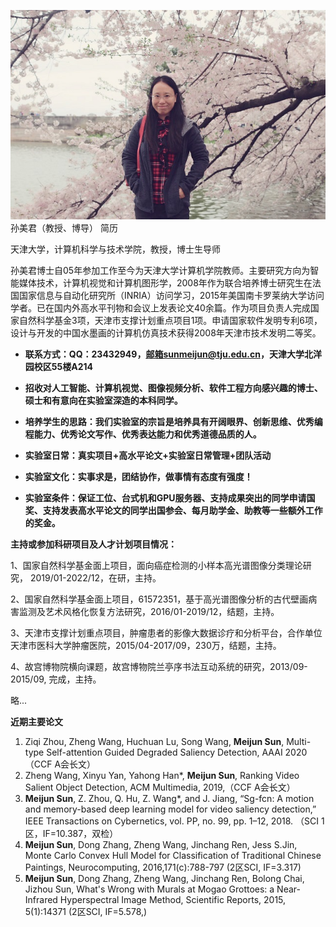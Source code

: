 ![](smj.jpg)孙美君（教授、博导） 简历

天津大学，计算机科学与技术学院，教授，博士生导师

孙美君博士自05年参加工作至今为天津大学计算机学院教师。主要研究方向为智能媒体技术，计算机视觉和计算机图形学，2008年作为联合培养博士研究生在法国国家信息与自动化研究所（INRIA）访问学习，2015年美国南卡罗莱纳大学访问学者。已在国内外高水平刊物和会议上发表论文40余篇。作为项目负责人完成国家自然科学基金3项，天津市支撑计划重点项目1项。申请国家软件发明专利6项，设计与开发的中国水墨画的计算机仿真技术获得2008年天津市技术发明二等奖。

-   **联系方式：QQ：23432949，邮箱sunmeijun@tju.edu.cn，天津大学北洋园校区55楼A214**

-   **招收对人工智能、计算机视觉、图像视频分析、软件工程方向感兴趣的博士、硕士和有意向在实验室深造的本科同学。**

-   **培养学生的思路：我们实验室的宗旨是培养具有开阔眼界、创新思维、优秀编程能力、优秀论文写作、优秀表达能力和优秀道德品质的人。**

-   **实验室日常：真实项目+高水平论文+实验室日常管理+团队活动**

-   **实验室文化：实事求是，团结协作，做事情有态度有强度！**

-   **实验室条件：保证工位、台式机和GPU服务器、支持成果突出的同学申请国奖、支持发表高水平论文的同学出国参会、每月助学金、助教等一些额外工作的奖金。**

**主持或参加科研项目及人才计划项目情况：**

1、国家自然科学基金面上项目，面向癌症检测的小样本高光谱图像分类理论研究， 2019/01-2022/12，在研，主持。

2、国家自然科学基金面上项目，61572351，基于高光谱图像分析的古代壁画病害监测及艺术风格化恢复方法研究，2016/01-2019/12，结题，主持。

3、天津市支撑计划重点项目，肿瘤患者的影像大数据诊疗和分析平台，合作单位天津市医科大学肿瘤医院，2015/04-2017/09，230万，结题，主持。

4、故宫博物院横向课题，故宫博物院兰亭序书法互动系统的研究，2013/09-2015/09, 完成，主持。

略...

**近期主要论文**
1.	Ziqi Zhou, Zheng Wang, Huchuan Lu, Song Wang, **Meijun Sun**, Multi-type Self-attention Guided Degraded Saliency Detection, AAAI 2020（CCF A会长文）
2. Zheng Wang, Xinyu Yan, Yahong Han*, **Meijun Sun**, Ranking Video Salient Object Detection, ACM Multimedia, 2019,（CCF A会长文）
3. **Meijun Sun**, Z. Zhou, Q. Hu, Z. Wang*, and J. Jiang, “Sg-fcn: A motion and memory-based deep learning model for video saliency detection,” IEEE Transactions on Cybernetics, vol. PP, no. 99, pp. 1–12, 2018. （SCI 1区，IF=10.387，双检）
4. **Meijun Sun**, Dong Zhang, Zheng Wang, Jinchang Ren, Jess S.Jin, Monte Carlo Convex Hull Model for Classification of Traditional Chinese Paintings, Neurocomputing, 2016,171(c):788-797  (2区SCI, IF=3.317)
5. **Meijun Sun**, Dong Zhang, Zheng Wang, Jinchang Ren, Bolong Chai, Jizhou Sun, What's Wrong with Murals at Mogao Grottoes: a Near-Infrared Hyperspectral Image Method, Scientific Reports, 2015, 5(1):14371 (2区SCI, IF=5.578,)
